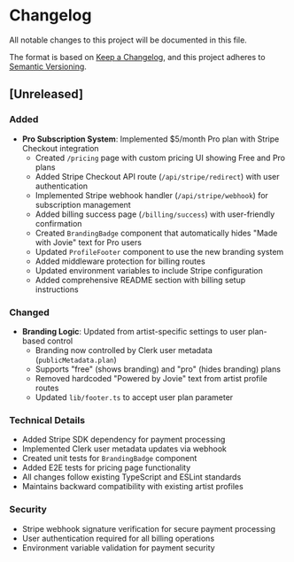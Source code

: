 # Changelog

All notable changes to this project will be documented in this file.

The format is based on [Keep a Changelog](https://keepachangelog.com/en/1.0.0/),
and this project adheres to [Semantic Versioning](https://semver.org/spec/v2.0.0.html).

## [Unreleased]

### Added

- **Pro Subscription System**: Implemented $5/month Pro plan with Stripe Checkout integration
  - Created `/pricing` page with custom pricing UI showing Free and Pro plans
  - Added Stripe Checkout API route (`/api/stripe/redirect`) with user authentication
  - Implemented Stripe webhook handler (`/api/stripe/webhook`) for subscription management
  - Added billing success page (`/billing/success`) with user-friendly confirmation
  - Created `BrandingBadge` component that automatically hides "Made with Jovie" text for Pro users
  - Updated `ProfileFooter` component to use the new branding system
  - Added middleware protection for billing routes
  - Updated environment variables to include Stripe configuration
  - Added comprehensive README section with billing setup instructions

### Changed

- **Branding Logic**: Updated from artist-specific settings to user plan-based control
  - Branding now controlled by Clerk user metadata (`publicMetadata.plan`)
  - Supports "free" (shows branding) and "pro" (hides branding) plans
  - Removed hardcoded "Powered by Jovie" text from artist profile routes
  - Updated `lib/footer.ts` to accept user plan parameter

### Technical Details

- Added Stripe SDK dependency for payment processing
- Implemented Clerk user metadata updates via webhook
- Created unit tests for `BrandingBadge` component
- Added E2E tests for pricing page functionality
- All changes follow existing TypeScript and ESLint standards
- Maintains backward compatibility with existing artist profiles

### Security

- Stripe webhook signature verification for secure payment processing
- User authentication required for all billing operations
- Environment variable validation for payment security
